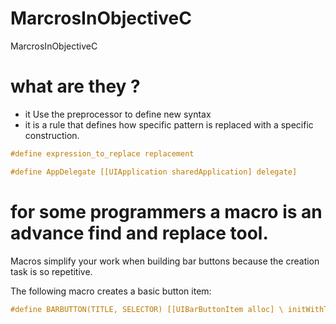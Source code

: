 # MarcrosInObjectiveC
MarcrosInObjectiveC

# what are they ?

- it Use the preprocessor to define new syntax
- it is a rule that defines how specific pattern is replaced with a specific construction.

``` objective-c
#define expression_to_replace replacement
```

``` objective-c
#define AppDelegate [[UIApplication sharedApplication] delegate]
```

# for some programmers a macro is an advance find and replace tool.

Macros simplify your work when building bar buttons because the creation task is so repetitive.

The following macro creates a basic button item:

``` objective-c
#define BARBUTTON(TITLE, SELECTOR) [[UIBarButtonItem alloc] \ initWithTitle:TITLE style:UIBarButtonItemStylePlain \ target:self action:SELECTOR]
```



